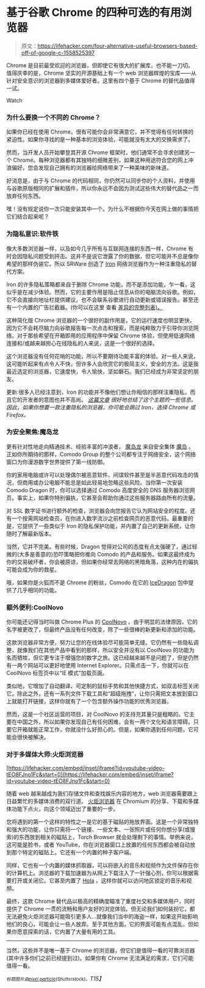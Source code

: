 # 基于谷歌 Chrome 的四种可选的有用浏览器

> 原文：<https://lifehacker.com/four-alternative-useful-browsers-based-off-of-google-c-1558525397>

Chrome 是目前最受欢迎的浏览器，但即使它有很大的扩展库，也不能一刀切。值得庆幸的是，Chrome 坚实的开源基础上有一个 web 浏览器辉煌的宝库——从针对安全意识的浏览器到多媒体爱好者。这里有四个基于 Chrome 的替代品值得一试。

Watch

### 为什么要换一个不同的 Chrome？

如果你已经在使用 Chrome，很有可能你会非常满意它，并不觉得有任何转换的紧迫性。如果你寻找的是一种基本的浏览体验，可能就没有太大的交换需求了。

然而，当开发人员开始攀登其开源 Chrome 框架时，他们通常不会寻求创建另一个 Chrome。每种浏览器都有其独特的细微差别，如果这种用途符合您的网上冲浪偏好，您会发现自己拥有的浏览器给网络带来了一种美味的新味道。

好消息是，由于与 Chrome 的代码相同，你仍然可以同步你的个人资料，并使用与谷歌原版相同的扩展和插件，所以你永远不会因为测试这些伟大的替代品之一而放弃任何东西。

嘿！没有规定说你一次只能安装其中一个。为什么不根据你今天在网上做的事情把它们结合起来呢？

### 为隐私意识:软件铁

像大多数浏览器一样，以及如今几乎所有与互联网连接的东西一样，Chrome 有时会因隐私问题受到抨击。这并不是说它泄露了你的数据，但它可能并不总是像你希望的那样伪装它。所以 SRWare 创造了 [Iron](http://www.srware.net/en/software_srware_iron.php) 网络浏览器作为一种注重隐私的替代方案。

Iron 的许多隐私策略都来自于删除 Chrome 功能，而不是添加功能，乍一看，这似乎是在减少体验。然而，它的主要作用是阻止信息从你的电脑流向谷歌。例如，它不会直接向地址栏提供建议，也不会联系谷歌进行自动更新或错误报告。甚至还有一个内置的广告拦截器。(你可以在这里 查看 [差异的完整列表)。](http://www.srware.net/en/software_srware_iron_chrome_vs_iron.php)

这种简化版 Chrome 浏览器的一个很好的副作用是，它的运行速度也明显更快，因为它不会耗尽脑力向谷歌报告每一次点击和搜索，而是纯粹致力于引导你浏览网络。对于那些希望在开箱即用的应用程序中保留 Chrome 体验，但使用低速网络连接和/或越来越担心在线隐私的人来说，这是一个很好的选择。

这个浏览器没有任何花哨的功能，所以不要期待功能丰富的体验。对一些人来说，这可能听起来有点令人不快，但许多人会欣赏它的极简主义，安全的方法。这是我最近选定的浏览器，它速度快，令人愉快，坚如磐石。我们已经成为非常坚定的朋友。

更新:很多人已经注意到，Iron 的功能并不像他们想让你相信的那样注重隐私，而且它的开发者的意图也并不高尚。 [*这篇文章*](http://www.insanitybit.com/2012/06/23/srware-iron-browser-a-real-private-alternative-to-chrome-21/) *很好地总结了这个主题的一些信息。因此，如果你想要一款注重隐私的浏览器，你可能会跳过 Iron，选择 Chrome 或 Firefox。*

### 为安全聚焦:魔岛龙

更有针对性地走向精通技术、经验丰富的冲浪者， [魔岛龙](http://www.comodo.com/home/browsers-toolbars/browser.php) 来自安全集体 [魔岛](http://www.comodo.com) 。正如你所期待的那样，Comodo Group 的整个公司都专注于网络安全，这个网络窗口为你漫游数字世界提供了第一线防御。

你的家用电脑或许可以处理偶尔被恶意软件、间谍软件甚至是半恶意代码攻击的情况，但商用或办公电脑不能总是如此轻易地忽略这些风险。当你第一次安装 Comodo Dragon 时，你可以选择通过 Comodo 高度安全的 DNS 服务器浏览网页。事实上，如果你特别偏执，它甚至会帮助你通过这些服务器路由所有的流量。

对 SSL 数字证书进行额外的检查，浏览器会向您报告它认为网站安全的程度。还有一个按需网站检查员，在你进入数字流沙之前检查网页的恶意代码。最重要的是，它提供了一些类似于 Iron 的隐私保护功能，并内置了自己的更新系统，让你随时了解最新版本。

当然，它并不完美。有些时候，Dragon 觉得对公司的态度有点太强硬了，通过轻微的(大多是善意的)恐吓策略把你推向 Comodo 的产品和服务。如果这最终成为你的交易破坏者，你会被原谅，但如果你经常去网络的黑暗角落，这种内在的偏执可能会成为你的救星。

哦，如果你是火狐而不是 Chrome 的粉丝，Comodo 在它的 [IceDragon](http://www.comodo.com/home/browsers-toolbars/icedragon-browser.php) 包中提供了几乎相同的功能。

### 额外便利:CoolNovo

你可能还记得当时叫做 Chrome Plus 的 [CoolNovo](http://www.fsllq.com) 。由于明显的法律原因，它的名字被更改了，但最终产品没有任何改变，除了一些很棒的新更新和添加的功能。

这款浏览器非常方便，努力让您的在线体验尽可能简单无缝。它仍然有一些隐私调整，就像我们在其他产品中看到的那样，所以安全并没有以 CoolNovo 的功能为名而牺牲，但它更专注于增强您的数字之旅。这已经越来越不是问题了，但是仍然有一两个网站可以更好地使用 Internet Explorer。只需点击一下，你就可以在 CoolNovo 标签页中以“IE 模式”加载页面。

类似地，它增加了自动翻译、可定制的鼠标手势和其他快捷方式，如双击标签关闭它。除此之外，还有一系列文件下载工具和“超级拖拽”，让你只需把文本放到窗口上就能打开链接，这样你就有了一个包含额外操作功能的优秀浏览器。

然而，这是一个社区运营的项目，对 CoolNovo 的支持充其量只是粗略的。它主要在中国之外，所以如果你发现自己有任何困难，会有一两个文化和语言障碍。只要它开箱就能正常工作，你就没什么好担心的。但是，如果你遇到任何问题，它可能会很快被解决。

### 对于多媒体大师:火炬浏览器

 [https://lifehacker.com/embed/inset/iframe?id=youtube-video-tEO8FJno1Fc&start=0](https://lifehacker.com/embed/inset/iframe?id=youtube-video-tEO8FJno1Fc&start=0) 

随着 web 越来越成为我们存储文件和查找娱乐内容的地方，web 浏览器需要跟上日益繁忙的多媒体消费的双行道。 [火炬浏览器](http://www.torchbrowser.com/) 在 Chromium 的分享、下载和多媒体功能下点火，向这个领域迈出了重要的一步。

您将遇到的第一个这样的特性之一是它的基于磁贴的拖放界面。这是一个非常独特和强大的功能，让你只需将一个链接、一些文本、一张照片或任何你想分享(或搜索)的东西放到相关的磁贴上，Torch Browser 就会处理剩下的事情。举例来说，这可能是脸书，或者 YouTube，你在浏览器窗口上放置的任何东西都会被自动放到那个特定的磁贴上。它还有一个内置的种子客户端。

同样，它也有一个内置的媒体抓取器，可以将嵌入的音乐和视频作为文件保存在你的计算机上。浏览器的下载加速器为从网上下载注入了一针强心剂，你可以根据需要打开或关闭它。它甚至内置了 [Hola](https://hola.org/) ，这样你就可以访问地区锁定的音乐和视频。

最终，这款 Chrome 替代品以极高的精确度瞄准了重度社交和多媒体用户，同时提供了 Chrome 一贯的流畅和用户友好的浏览体验。但无论我们如何装扮它，都无法避免火炬浏览器可能吸引更多人...就像我们当中的海盗一样，如果这开始影响他们的良心，可能会让一些人放弃。至于其他方面，它的界面可能有点混乱，但如果你愿意探索的话，它内置了大量有用的工具。

* * *

当然，这些并不是唯一基于 Chrome 的浏览器，但它们是值得一看的可靠浏览器(其中许多你们之前已经提到过)。如果你有 Chrome 无法满足的需求，它们可能值得一看。

*<small>标题图片由</small>*[*<small>pixel particle</small>*](http://www.shutterstock.com/pic.mhtml?id=93373657&src=id)*<small>(Shutterstock)。</small>T15】*